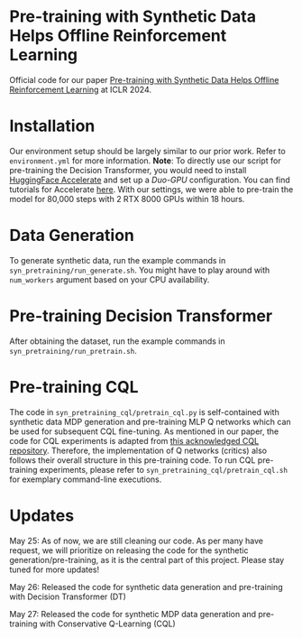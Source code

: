 # Pre-training with Synthetic Data Helps Offline Reinforcement Learning
Official code for our paper [Pre-training with Synthetic Data Helps Offline Reinforcement Learning](https://openreview.net/forum?id=PcxQgtHGj2&referrer=%5Bthe%20profile%20of%20Che%20Wang%5D(%2Fprofile%3Fid%3D~Che_Wang1)) at ICLR 2024.


# Installation
Our environment setup should be largely similar to our prior work. Refer to `environment.yml` for more information. **Note**: To directly use our script for pre-training the Decision Transformer, you would need to install [HuggingFace Accelerate](https://github.com/huggingface/accelerate) and set up a *Duo-GPU* configuration. You can find tutorials for Accelerate [here](https://huggingface.co/docs/accelerate/en/index). With our settings, we were able to pre-train the model for 80,000 steps with 2 RTX 8000 GPUs within 18 hours.


# Data Generation
To generate synthetic data, run the example commands in `syn_pretraining/run_generate.sh`. You might have to play around with `num_workers` argument based on your CPU availability.


# Pre-training Decision Transformer
After obtaining the dataset, run the example commands in `syn_pretraining/run_pretrain.sh`.

# Pre-training CQL
The code in `syn_pretraining_cql/pretrain_cql.py` is self-contained with synthetic data MDP generation and pre-training MLP Q networks which can be used for subsequent CQL fine-tuning. As mentioned in our paper, the code for CQL experiments is adapted from [this acknowledged CQL repository](https://github.com/young-geng/CQL/tree/master). Therefore, the implementation of Q networks (critics) also follows their overall structure in this pre-training code. To run CQL pre-training experiments, please refer to `syn_pretraining_cql/pretrain_cql.sh` for exemplary command-line executions. 


# Updates
May 25: As of now, we are still cleaning our code. As per many have request, we will prioritize on releasing the code for the synthetic generation/pre-training, as it is the central part of this project. Please stay tuned for more updates!

May 26: Released the code for synthetic data generation and pre-training with Decision Transformer (DT)

May 27: Released the code for synthetic MDP data generation and pre-training with Conservative Q-Learning (CQL)
